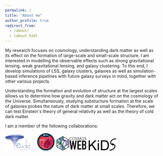 ```yaml
---
permalink: /
title: "About me"
author_profile: true
redirect_from: 
  - /about/
  - /about.html
---
```


My research focuses on cosmology, understanding dark matter as well as its effect on the formation of large-scale and small-scale structure. I am interested in modelling the observable effects such as strong gravitational lensing, weak gravitational lensing, and galaxy clustering. To this end, I develop simulations of LSS, galaxy clusters, galaxies as well as simulation-based inference pipelines with future galaxy surveys in mind, together with other various projects.

Understanding the formation and evolution of structure at the largest scales allows us to determine how gravity and dark matter act on the cosmology of the Universe. Simultaneously, studying substucture formation at the scale of galaxies probes the nature of dark matter at small scales. Therefore, we can test Einstein's theory of general relativity as well as the theory of cold dark matter.

I am a member of the following collaborations:

[<img src="../images/Euclid_consortium_logo.png" width="100" />](https://www.euclid-ec.org/)
[<img src="../images/Euclid_logo_pillars.png" width="60" />](https://www.cosmos.esa.int/web/euclid)
[<img src="../images/COSMOSWeb_logo.png" width="100" />](https://cosmos.astro.caltech.edu/page/cosmosweb)
[<img src="../images/KiDS_logo.jpg" width="100" />](https://kids.strw.leidenuniv.nl/)


